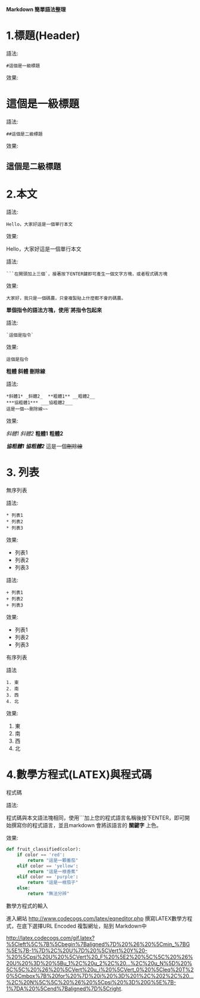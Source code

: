 **Markdown 簡單語法整理**

# 1.標題(Header)

語法:

```  
#這個是一級標題
```

效果:

# 這個是一級標題

語法:

``` 
##這個是二級標題
```

效果:

## 這個是二級標題

# 2.本文

語法:

```
Hello，大家好這是一個單行本文
```

效果:

Hello，大家好這是一個單行本文

語法:

``` 
​```在開頭加上三個`，接著按下ENTER鍵即可產生一個文字方塊，或者程式碼方塊
```

效果:

```
大家好，我只是一個碼農，只會複製貼上什麼都不會的碼農。
```

**單個指令的語法方塊，使用`將指令包起來**

語法:

``` 
`這個是指令`
```

效果:

`這個是指令`

**粗體 斜體 刪除線**

語法:

``` 
*斜體1* _斜體2_  **粗體1** __粗體2__  
***協粗體1*** ___協粗體2___
這是一個~~刪除線~~
```

效果:

*斜體1* _斜體2_  **粗體1** __粗體2__  

***協粗體1*** ___協粗體2___
這是一個~~刪除線~~

# 3. 列表

無序列表

語法:

``` 
* 列表1
* 列表2
* 列表3
```

效果:

* 列表1
* 列表2
* 列表3

語法:

``` 
+ 列表1
+ 列表2
+ 列表3
```

效果:

+ 列表1
+ 列表2
+ 列表3

有序列表

語法

```
1. 東
2. 南
3. 西
4. 北
```

效果:

1. 東
2. 南
3. 西
4. 北

# 4.數學方程式(LATEX)與程式碼

程式碼

語法:

程式碼與本文語法塊相同，使用```加上您的程式語言名稱後按下ENTER，即可開始撰寫你的程式語言，並且markdown 會將該語言的 **關鍵字** 上色。

效果:

``` python
def fruit_classified(color):
    if color == 'red':
    	return "這是一顆番茄"
    elif color == 'yellow':
    	return "這是一根香蕉"
    elif color == 'purple':
    	return "這是一根茄子"
    else:
        return "無法分辨"
```



數學方程式的輸入

進入網站 http://www.codecogs.com/latex/eqneditor.php
撰寫LATEX數學方程式，在底下選擇URL Encoded 複製網址，貼到 Markdown中

http://latex.codecogs.com/gif.latex?%5Cleft%5C%7B%5Cbegin%7Baligned%7D%20%26%20%5Cmin_%7BG%5E%7B-1%7D%2C%20U%7D%20%5CVert%20Y%20-%20%5Cpsi%20U%20%5CVert%20_F%20%5E2%20%5C%5C%20%26%20U%20%3D%20%5Bu_1%2C%20u_2%2C%20...%2C%20u_N%5D%20%5C%5C%20%26%20%5CVert%20u_i%20%5CVert_0%20%5Cleq%20T%20%5Cmbox%7B%20for%20%7D%20i%20%3D%201%2C%202%2C%20...%2C%20N%5C%5C%20%26%20%5Cpsi%20%3D%20G%5E%7B-1%7DA%20%5Cend%7Baligned%7D%5Cright.

